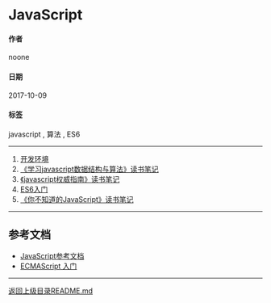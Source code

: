 # JavaScript

#### 作者
noone

#### 日期
2017-10-09

#### 标签
   javascript , 算法 , ES6

---

1. [开发环境](./ide/README.md)
2. [《学习javascript数据结构与算法》读书笔记](./《学习javascript数据结构与算法》读书笔记/README.md)
3. [《javascript权威指南》读书笔记](./《javascript权威指南》读书笔记/README.md)
4. [ES6入门](./es6/README.md)
5. [《你不知道的JavaScript》读书笔记](./《你不知道的JavaScript》读书笔记/README.md)

---
## 参考文档
- [JavaScript参考文档](https://developer.mozilla.org/zh-CN/docs/Web/JavaScript/Reference)
- [ECMAScript 入门](http://es6.ruanyifeng.com/)


---
[返回上级目录README.md](../README.md)
